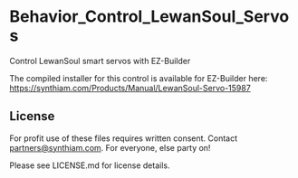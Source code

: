 # Behavior_Control_LewanSoul_Servos
Control LewanSoul smart servos with EZ-Builder

The compiled installer for this control is available for EZ-Builder here: https://synthiam.com/Products/Manual/LewanSoul-Servo-15987

## License

For profit use of these files requires written consent. Contact partners@synthiam.com. For everyone, else party on!

Please see LICENSE.md for license details.

